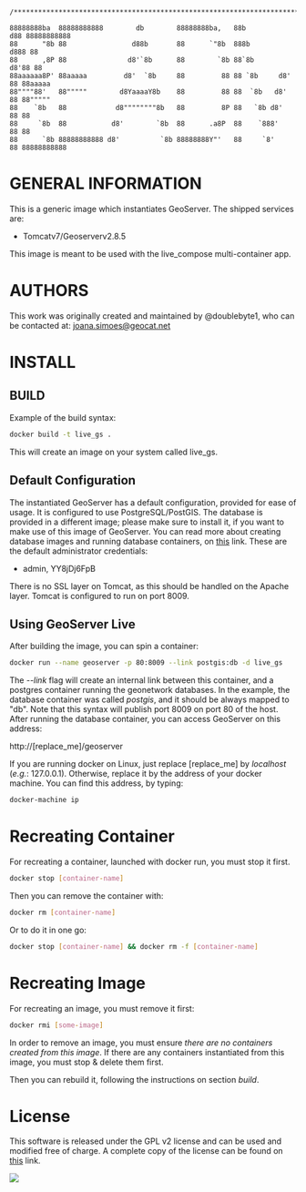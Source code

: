     /***************************************************************************************/

    88888888ba  88888888888        db        88888888ba,   88b           d88 88888888888
    88      "8b 88                d88b       88      `"8b  888b         d888 88
    88      ,8P 88               d8'`8b      88        `8b 88`8b       d8'88 88
    88aaaaaa8P' 88aaaaa         d8'  `8b     88         88 88 `8b     d8' 88 88aaaaa
    88""""88'   88"""""        d8YaaaaY8b    88         88 88  `8b   d8'  88 88"""""
    88    `8b   88            d8""""""""8b   88         8P 88   `8b d8'   88 88
    88     `8b  88           d8'        `8b  88      .a8P  88    `888'    88 88
    88      `8b 88888888888 d8'          `8b 88888888Y"'   88     `8'     88 88888888888

GENERAL INFORMATION
============
This is a generic image which instantiates GeoServer. The shipped services are:

* Tomcatv7/Geoserverv2.8.5

This image is meant to be used with the live_compose multi-container app.

AUTHORS
=======
This work was originally created and maintained by @doublebyte1, who can be contacted at: joana.simoes@geocat.net

INSTALL
=======
BUILD
-----
Example of the build syntax:

```bash
docker build -t live_gs .
```
This will create an image on your system called live_gs.

Default Configuration
---------------------
The instantiated GeoServer has a default configuration, provided for ease of usage. It is configured to use PostgreSQL/PostGIS. The database is provided in a different image; please make sure to install it, if you want to make use of this image of GeoServer. You can read more about creating database images and running database containers, on [this](https://eos.geocat.net/gitlab/live/live_db/blob/master/README.md) link.
These are the default administrator credentials:

* admin, YY8jDj6FpB

There is no SSL layer on Tomcat, as this should be handled on the Apache layer. Tomcat is configured to run on port 8009.

Using GeoServer Live
--------------------
After building the image, you can spin a container:

```bash
docker run --name geoserver -p 80:8009 --link postgis:db -d live_gs
```
The _--link_ flag will create an internal link between this container, and a postgres container running the geonetwork databases. In the example, the database container was called _postgis_, and it should be always mapped to "db".
Note that this syntax will publish port 8009 on port 80 of the host.
After running the database container, you can access GeoServer on this address:

 http://[replace_me]/geoserver

If you are running docker on Linux, just replace [replace_me] by _localhost_ (_e.g._: 127.0.0.1). Otherwise, replace it by the address of your docker machine. You can find this address, by typing:

```bash
docker-machine ip
```

Recreating Container
=====================
For recreating a container, launched with docker run, you must stop it first.

```bash
docker stop [container-name]
```

Then you can remove the container with:

```bash
docker rm [container-name]
```

Or to do it in one go:

```bash
docker stop [container-name] && docker rm -f [container-name]
```

Recreating Image
=================
For recreating an image, you must remove it first:

```bash
docker rmi [some-image]
```

In order to remove an image, you must ensure *there are no containers created from this image*. If there are any containers instantiated from this image, you must stop & delete them first.

Then you can rebuild it, following the instructions on section _build_.

License
========
This software is released under the GPL v2 license and can be used and modified free of charge. A complete copy of the license can be found on [this](https://www.gnu.org/licenses/old-licenses/gpl-2.0.html) link.

![](https://eos.geocat.net/gitlab/live/live_gs/raw/cobweb/heckert_gnu.small.png)

